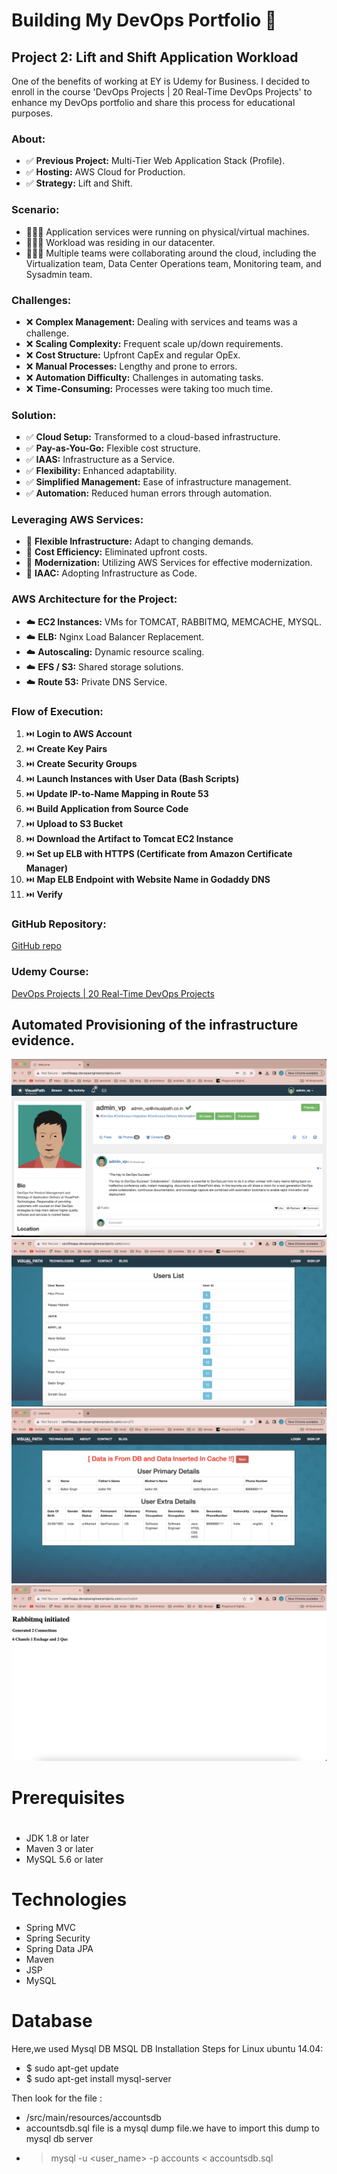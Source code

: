 # Building My DevOps Portfolio 🚀

## Project 2: Lift and Shift Application Workload

One of the benefits of working at EY is Udemy for Business. I decided to enroll in the course 'DevOps Projects | 20 Real-Time DevOps Projects' to enhance my DevOps portfolio and share this process for educational purposes.
### About:

- ✅ **Previous Project:** Multi-Tier Web Application Stack (Profile).
- ✅ **Hosting:** AWS Cloud for Production.
- ✅ **Strategy:** Lift and Shift.

### Scenario:
- 👩🏽‍💻 Application services were running on physical/virtual machines.
- 👩🏽‍💻 Workload was residing in our datacenter.
- 👩🏽‍💻 Multiple teams were collaborating around the cloud, including the Virtualization team, Data Center Operations team, Monitoring team, and Sysadmin team.

### Challenges:
- ❌ **Complex Management:** Dealing with services and teams was a challenge.
- ❌ **Scaling Complexity:** Frequent scale up/down requirements.
- ❌ **Cost Structure:** Upfront CapEx and regular OpEx.
- ❌ **Manual Processes:** Lengthy and prone to errors.
- ❌ **Automation Difficulty:** Challenges in automating tasks.
- ❌ **Time-Consuming:** Processes were taking too much time.

### Solution:
- ✅ **Cloud Setup:** Transformed to a cloud-based infrastructure.
- ✅ **Pay-as-You-Go:** Flexible cost structure.
- ✅ **IAAS:** Infrastructure as a Service.
- ✅ **Flexibility:** Enhanced adaptability.
- ✅ **Simplified Management:** Ease of infrastructure management.
- ✅ **Automation:** Reduced human errors through automation.

### Leveraging AWS Services:

- 🎯 **Flexible Infrastructure:** Adapt to changing demands.
- 🎯 **Cost Efficiency:** Eliminated upfront costs.
- 🎯 **Modernization:** Utilizing AWS Services for effective modernization.
- 🎯 **IAAC:** Adopting Infrastructure as Code.

### AWS Architecture for the Project:

- ☁️ **EC2 Instances:** VMs for TOMCAT, RABBITMQ, MEMCACHE, MYSQL.
- ☁️ **ELB:** Nginx Load Balancer Replacement.
- ☁️ **Autoscaling:** Dynamic resource scaling.
- ☁️ **EFS / S3:** Shared storage solutions.
- ☁️ **Route 53:** Private DNS Service.

### Flow of Execution:
1. ⏭️ **Login to AWS Account**
2. ⏭️ **Create Key Pairs**
3. ⏭️ **Create Security Groups**
4. ⏭️ **Launch Instances with User Data (Bash Scripts)**
5. ⏭️ **Update IP-to-Name Mapping in Route 53**
6. ⏭️ **Build Application from Source Code**
7. ⏭️ **Upload to S3 Bucket**
8. ⏭️ **Download the Artifact to Tomcat EC2 Instance**
9. ⏭️ **Set up ELB with HTTPS (Certificate from Amazon Certificate Manager)**
10. ⏭️ **Map ELB Endpoint with Website Name in Godaddy DNS**
11. ⏭️ **Verify**

### GitHub Repository:

[GitHub repo](https://github.com/jeraldinnemg/vprofile-project-2)

### Udemy Course:
[DevOps Projects | 20 Real-Time DevOps Projects](https://www.udemy.com/course/devopsprojects/)


## Automated Provisioning of the infrastructure evidence.

![Web app login](images/vprofile.png)
![Users](images/users.png)
![Db](images/cache.png)
![RabbitMQ](images/rabbit.png)

# Prerequisites
#
- JDK 1.8 or later
- Maven 3 or later
- MySQL 5.6 or later

# Technologies 
- Spring MVC
- Spring Security
- Spring Data JPA
- Maven
- JSP
- MySQL
# Database
Here,we used Mysql DB 
MSQL DB Installation Steps for Linux ubuntu 14.04:
- $ sudo apt-get update
- $ sudo apt-get install mysql-server

Then look for the file :
- /src/main/resources/accountsdb
- accountsdb.sql file is a mysql dump file.we have to import this dump to mysql db server
- > mysql -u <user_name> -p accounts < accountsdb.sql


